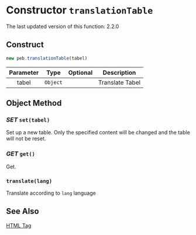 # Constructor `translationTable`
The last updated version of this function: 2.2.0
## Construct
```javascript
new peb.translationTable(tabel)
```
| Parameter | Type | Optional | Description |
| :-: | :-: | :-: | :-: |
| tabel | `Object` | | Translate Tabel |

## Object Method
### *SET* `set(tabel)`
Set up a new table. Only the specified content will be changed and the table will not be reset.
### *GET* `get()`
Get.
### `translate(lang)`
Translate according to `lang` language
## See Also
[HTML Tag <peb-trans>](./html-peb-trans.md)

